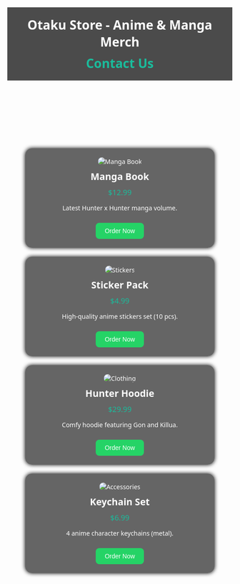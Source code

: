 
<html lang="en">
<head>
  <meta charset="UTF-8" />
  <meta name="viewport" content="width=device-width, initial-scale=1.0" />
  <title>Otaku Store</title>
  <style>
    body {
      margin: 0;
      font-family: 'Segoe UI', Tahoma, Geneva, Verdana, sans-serif;
      background: url('https://i.postimg.cc/mDVqfwwT/uwp4759364.jpg') no-repeat center center fixed;
      background-size: cover;
      color: white;
    }
    header {
      background-color: rgba(0, 0, 0, 0.7);
      padding: 20px;
      text-align: center;
      font-size: 2em;
      font-weight: bold;
    }
    nav {
      text-align: center;
      margin-top: 10px;
    }
    nav a {
      color: #1abc9c;
      margin: 0 15px;
      text-decoration: none;
      font-weight: bold;
    }
    .sections {
      display: grid;
      grid-template-columns: repeat(auto-fit, minmax(250px, 1fr));
      gap: 20px;
      padding: 40px;
    }
    .section {
      background-color: rgba(0, 0, 0, 0.6);
      border-radius: 15px;
      padding: 20px;
      text-align: center;
      box-shadow: 0 0 10px #000;
    }
    .section img {
      max-width: 100%;
      border-radius: 10px;
    }
    .section h2 {
      margin: 10px 0;
    }
    .price {
      color: #1abc9c;
      font-size: 1.2em;
      margin: 10px 0;
    }
    .section button {
      background-color: #25D366;
      color: white;
      border: none;
      padding: 10px 20px;
      margin-top: 10px;
      border-radius: 8px;
      cursor: pointer;
      font-size: 1em;
    }
    .section button:hover {
      background-color: #128C7E;
    }
  </style>
</head>
<body>
  <header>
    Otaku Store - Anime & Manga Merch
    <nav>
      <a href="contact.html">Contact Us</a>
    </nav>
  </header>

  <div class="sections">
    <div class="section">
      <img src="https://m.media-amazon.com/images/I/81Ay5QhdkFL.jpg" alt="Manga Book" />
      <h2>Manga Book</h2>
      <p class="price">$12.99</p>
      <p>Latest Hunter x Hunter manga volume.</p>
      <button onclick="orderNow('Manga Book')">Order Now</button>
    </div>
    <div class="section">
      <img src="https://cdn.shopify.com/s/files/1/0558/6417/2636/products/1_1100x.jpg?v=1632287531" alt="Stickers" />
      <h2>Sticker Pack</h2>
      <p class="price">$4.99</p>
      <p>High-quality anime stickers set (10 pcs).</p>
      <button onclick="orderNow('Sticker Pack')">Order Now</button>
    </div>
    <div class="section">
      <img src="https://i.etsystatic.com/23519048/r/il/87b469/3057343936/il_570xN.3057343936_j5vm.jpg" alt="Clothing" />
      <h2>Hunter Hoodie</h2>
      <p class="price">$29.99</p>
      <p>Comfy hoodie featuring Gon and Killua.</p>
      <button onclick="orderNow('Hunter Hoodie')">Order Now</button>
    </div>
    <div class="section">
      <img src="https://i.etsystatic.com/19317425/r/il/f4aefe/3789842867/il_794xN.3789842867_3nsc.jpg" alt="Accessories" />
      <h2>Keychain Set</h2>
      <p class="price">$6.99</p>
      <p>4 anime character keychains (metal).</p>
      <button onclick="orderNow('Keychain Set')">Order Now</button>
    </div>
  </div>

  <script>
    function orderNow(productName) {
      const phone = '213798445740';
      const message = encodeURIComponent(`Hello! I would like to order: ${productName}`);
      const url = `https://web.whatsapp.com/send?phone=${phone}&text=${message}`;
      window.open(url, '_blank');
    }
  </script>
</body>
</html>
